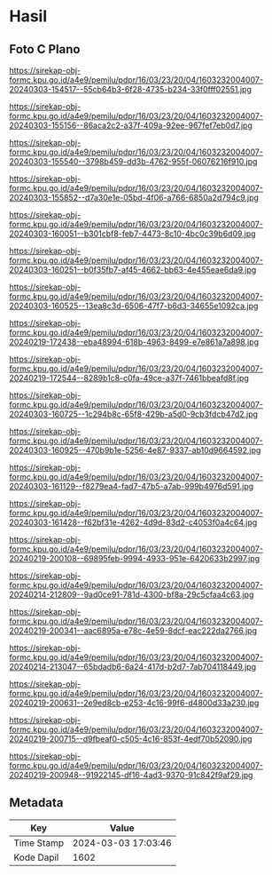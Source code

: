 # Hasil

## Foto C Plano

https://sirekap-obj-formc.kpu.go.id/a4e9/pemilu/pdpr/16/03/23/20/04/1603232004007-20240303-154517--55cb64b3-6f28-4735-b234-33f0fff02551.jpg

https://sirekap-obj-formc.kpu.go.id/a4e9/pemilu/pdpr/16/03/23/20/04/1603232004007-20240303-155156--86aca2c2-a37f-409a-92ee-967fef7eb0d7.jpg

https://sirekap-obj-formc.kpu.go.id/a4e9/pemilu/pdpr/16/03/23/20/04/1603232004007-20240303-155540--3798b459-dd3b-4762-955f-06076216f910.jpg

https://sirekap-obj-formc.kpu.go.id/a4e9/pemilu/pdpr/16/03/23/20/04/1603232004007-20240303-155852--d7a30e1e-05bd-4f06-a766-6850a2d794c9.jpg

https://sirekap-obj-formc.kpu.go.id/a4e9/pemilu/pdpr/16/03/23/20/04/1603232004007-20240303-160051--b301cbf8-feb7-4473-8c10-4bc0c39b6d09.jpg

https://sirekap-obj-formc.kpu.go.id/a4e9/pemilu/pdpr/16/03/23/20/04/1603232004007-20240303-160251--b0f35fb7-af45-4662-bb63-4e455eae6da9.jpg

https://sirekap-obj-formc.kpu.go.id/a4e9/pemilu/pdpr/16/03/23/20/04/1603232004007-20240303-160525--13ea8c3d-6506-47f7-b6d3-34655e1092ca.jpg

https://sirekap-obj-formc.kpu.go.id/a4e9/pemilu/pdpr/16/03/23/20/04/1603232004007-20240219-172438--eba48994-618b-4963-8499-e7e861a7a898.jpg

https://sirekap-obj-formc.kpu.go.id/a4e9/pemilu/pdpr/16/03/23/20/04/1603232004007-20240219-172544--8289b1c8-c0fa-49ce-a37f-7461bbeafd8f.jpg

https://sirekap-obj-formc.kpu.go.id/a4e9/pemilu/pdpr/16/03/23/20/04/1603232004007-20240303-160725--1c294b8c-65f8-429b-a5d0-9cb3fdcb47d2.jpg

https://sirekap-obj-formc.kpu.go.id/a4e9/pemilu/pdpr/16/03/23/20/04/1603232004007-20240303-160925--470b9b1e-5256-4e87-9337-ab10d9664592.jpg

https://sirekap-obj-formc.kpu.go.id/a4e9/pemilu/pdpr/16/03/23/20/04/1603232004007-20240303-161129--f8279ea4-fad7-47b5-a7ab-999b4976d591.jpg

https://sirekap-obj-formc.kpu.go.id/a4e9/pemilu/pdpr/16/03/23/20/04/1603232004007-20240303-161428--f62bf31e-4262-4d9d-83d2-c4053f0a4c64.jpg

https://sirekap-obj-formc.kpu.go.id/a4e9/pemilu/pdpr/16/03/23/20/04/1603232004007-20240219-200108--69895feb-9994-4933-951e-6420633b2997.jpg

https://sirekap-obj-formc.kpu.go.id/a4e9/pemilu/pdpr/16/03/23/20/04/1603232004007-20240214-212809--9ad0ce91-781d-4300-bf8a-29c5cfaa4c63.jpg

https://sirekap-obj-formc.kpu.go.id/a4e9/pemilu/pdpr/16/03/23/20/04/1603232004007-20240219-200341--aac6895a-e78c-4e59-8dcf-eac222da2766.jpg

https://sirekap-obj-formc.kpu.go.id/a4e9/pemilu/pdpr/16/03/23/20/04/1603232004007-20240214-213047--65bdadb6-6a24-417d-b2d7-7ab704118449.jpg

https://sirekap-obj-formc.kpu.go.id/a4e9/pemilu/pdpr/16/03/23/20/04/1603232004007-20240219-200631--2e9ed8cb-e253-4c16-99f6-d4800d33a230.jpg

https://sirekap-obj-formc.kpu.go.id/a4e9/pemilu/pdpr/16/03/23/20/04/1603232004007-20240219-200715--d9fbeaf0-c505-4c16-853f-4edf70b52090.jpg

https://sirekap-obj-formc.kpu.go.id/a4e9/pemilu/pdpr/16/03/23/20/04/1603232004007-20240219-200948--91922145-df16-4ad3-9370-91c842f9af29.jpg


## Metadata

| Key        | Value               |
| ---------- | ------------------- |
| Time Stamp | 2024-03-03 17:03:46 |
| Kode Dapil | 1602                |



